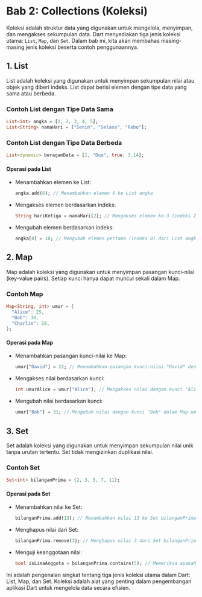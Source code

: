 # Bab 2: Collections (Koleksi)

Koleksi adalah struktur data yang digunakan untuk mengelola, menyimpan, dan mengakses sekumpulan data. Dart menyediakan tiga jenis koleksi utama: `List`, `Map`, dan `Set`. Dalam bab ini, kita akan membahas masing-masing jenis koleksi beserta contoh penggunaannya.

## 1. List

List adalah koleksi yang digunakan untuk menyimpan sekumpulan nilai atau objek yang diberi indeks. List dapat berisi elemen dengan tipe data yang sama atau berbeda.

### Contoh List dengan Tipe Data Sama

```dart
List<int> angka = [1, 2, 3, 4, 5];
List<String> namaHari = ["Senin", "Selasa", "Rabu"];
```

### Contoh List dengan Tipe Data Berbeda

```dart
List<dynamic> beragamData = [1, "Dua", true, 3.14];
```

#### Operasi pada List

- Menambahkan elemen ke List:

  ```dart
  angka.add(6); // Menambahkan elemen 6 ke List angka
  ```

- Mengakses elemen berdasarkan indeks:

  ```dart
  String hariKetiga = namaHari[2]; // Mengakses elemen ke-3 (indeks 2) dari List namaHari
  ```

- Mengubah elemen berdasarkan indeks:

  ```dart
  angka[0] = 10; // Mengubah elemen pertama (indeks 0) dari List angka menjadi 10
  ```

## 2. Map

Map adalah koleksi yang digunakan untuk menyimpan pasangan kunci-nilai (key-value pairs). Setiap kunci hanya dapat muncul sekali dalam Map.

### Contoh Map

```dart
Map<String, int> umur = {
  "Alice": 25,
  "Bob": 30,
  "Charlie": 28,
};
```

#### Operasi pada Map

- Menambahkan pasangan kunci-nilai ke Map:

  ```dart
  umur["David"] = 22; // Menambahkan pasangan kunci-nilai "David" dengan nilai 22 ke Map umur
  ```

- Mengakses nilai berdasarkan kunci:

  ```dart
  int umurAlice = umur["Alice"]; // Mengakses nilai dengan kunci "Alice" dari Map umur
  ```

- Mengubah nilai berdasarkan kunci:

  ```dart
  umur["Bob"] = 31; // Mengubah nilai dengan kunci "Bob" dalam Map umur menjadi 31
  ```

## 3. Set

Set adalah koleksi yang digunakan untuk menyimpan sekumpulan nilai unik tanpa urutan tertentu. Set tidak mengizinkan duplikasi nilai.

### Contoh Set

```dart
Set<int> bilanganPrima = {2, 3, 5, 7, 11};
```

#### Operasi pada Set

- Menambahkan nilai ke Set:

  ```dart
  bilanganPrima.add(13); // Menambahkan nilai 13 ke Set bilanganPrima
  ```

- Menghapus nilai dari Set:

  ```dart
  bilanganPrima.remove(3); // Menghapus nilai 3 dari Set bilanganPrima
  ```

- Menguji keanggotaan nilai:

  ```dart
  bool isLimaAnggota = bilanganPrima.contains(5); // Memeriksa apakah nilai 5 adalah anggota dari Set bilanganPrima
  ```

Ini adalah pengenalan singkat tentang tiga jenis koleksi utama dalam Dart: List, Map, dan Set. Koleksi adalah alat yang penting dalam pengembangan aplikasi Dart untuk mengelola data secara efisien.